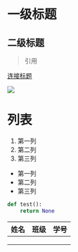 # 一级标题

## 二级标题

> 引用

[连接标题](http://www.baidu.com)

![](C:\Users\tyq\Desktop\微信截图_20190417170635.png)

# 列表

1. 第一列
2. 第二列
3. 第三列

- 第一列
- 第二列
- 第三列

```python
def test():
    return None
```

| 姓名 | 班级 | 学号 |
| ---- | ---- | ---- |
|      |      |      |
|      |      |      |
|      |      |      |

